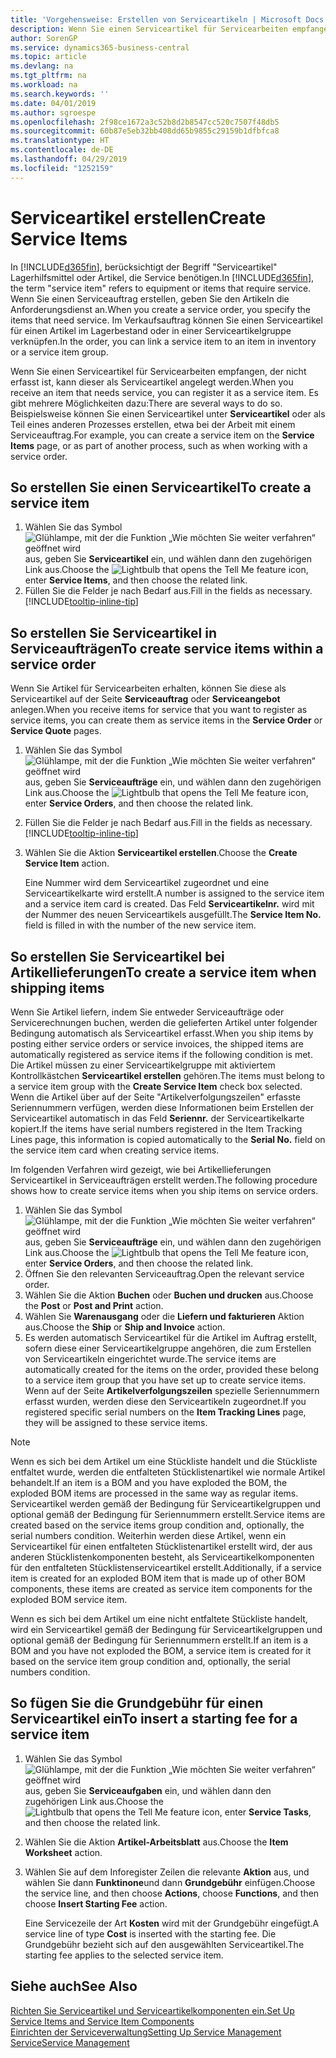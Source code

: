 ```yaml
---
title: 'Vorgehensweise: Erstellen von Serviceartikeln | Microsoft Docs'
description: Wenn Sie einen Serviceartikel für Servicearbeiten empfangen, der nicht erfasst ist, kann dieser als Serviceartikel angelegt werden.
author: SorenGP
ms.service: dynamics365-business-central
ms.topic: article
ms.devlang: na
ms.tgt_pltfrm: na
ms.workload: na
ms.search.keywords: ''
ms.date: 04/01/2019
ms.author: sgroespe
ms.openlocfilehash: 2f98ce1672a3c52b8d2b8547cc520c7507f48db5
ms.sourcegitcommit: 60b87e5eb32bb408dd65b9855c29159b1dfbfca8
ms.translationtype: HT
ms.contentlocale: de-DE
ms.lasthandoff: 04/29/2019
ms.locfileid: "1252159"
---
```

# <a name="create-service-items"></a><span data-ttu-id="de01a-103">Serviceartikel erstellen</span><span class="sxs-lookup"><span data-stu-id="de01a-103">Create Service Items</span></span>
<span data-ttu-id="de01a-104">In [!INCLUDE[d365fin](includes/d365fin_md.md)], berücksichtigt der Begriff "Serviceartikel" Lagerhilfsmittel oder Artikel, die Service benötigen.</span><span class="sxs-lookup"><span data-stu-id="de01a-104">In [!INCLUDE[d365fin](includes/d365fin_md.md)], the term "service item" refers to equipment or items that require service.</span></span> <span data-ttu-id="de01a-105">Wenn Sie einen Serviceauftrag erstellen, geben Sie den Artikeln die Anforderungsdienst an.</span><span class="sxs-lookup"><span data-stu-id="de01a-105">When you create a service order, you specify the items that need service.</span></span> <span data-ttu-id="de01a-106">Im Verkaufsauftrag können Sie einen Serviceartikel für einen Artikel im Lagerbestand oder in einer Serviceartikelgruppe verknüpfen.</span><span class="sxs-lookup"><span data-stu-id="de01a-106">In the order, you can link a service item to an item in inventory or a service item group.</span></span>    

<span data-ttu-id="de01a-107">Wenn Sie einen Serviceartikel für Servicearbeiten empfangen, der nicht erfasst ist, kann dieser als Serviceartikel angelegt werden.</span><span class="sxs-lookup"><span data-stu-id="de01a-107">When you receive an item that needs service, you can register it as a service item.</span></span> <span data-ttu-id="de01a-108">Es gibt mehrere Möglichkeiten dazu:</span><span class="sxs-lookup"><span data-stu-id="de01a-108">There are several ways to do so.</span></span> <span data-ttu-id="de01a-109">Beispielsweise können Sie einen Serviceartikel unter **Serviceartikel** oder als Teil eines anderen Prozesses erstellen, etwa bei der Arbeit mit einem Serviceauftrag.</span><span class="sxs-lookup"><span data-stu-id="de01a-109">For example, you can create a service item on the **Service Items** page, or as part of another process, such as when working with a service order.</span></span>   

## <a name="to-create-a-service-item"></a><span data-ttu-id="de01a-110">So erstellen Sie einen Serviceartikel</span><span class="sxs-lookup"><span data-stu-id="de01a-110">To create a service item</span></span>  
1. <span data-ttu-id="de01a-111">Wählen Sie das Symbol ![Glühlampe, mit der die Funktion „Wie möchten Sie weiter verfahren“ geöffnet wird](media/ui-search/search_small.png "Wie möchten Sie weiter verfahren?") aus, geben Sie **Serviceartikel** ein, und wählen dann den zugehörigen Link aus.</span><span class="sxs-lookup"><span data-stu-id="de01a-111">Choose the ![Lightbulb that opens the Tell Me feature](media/ui-search/search_small.png "Tell me what you want to do") icon, enter **Service Items**, and then choose the related link.</span></span>
2. <span data-ttu-id="de01a-112">Füllen Sie die Felder je nach Bedarf aus.</span><span class="sxs-lookup"><span data-stu-id="de01a-112">Fill in the fields as necessary.</span></span> [!INCLUDE[tooltip-inline-tip](includes/tooltip-inline-tip_md.md)]  

## <a name="to-create-service-items-within-a-service-order"></a><span data-ttu-id="de01a-113">So erstellen Sie Serviceartikel in Serviceaufträgen</span><span class="sxs-lookup"><span data-stu-id="de01a-113">To create service items within a service order</span></span>  
<span data-ttu-id="de01a-114">Wenn Sie Artikel für Servicearbeiten erhalten, können Sie diese als Serviceartikel auf der Seite **Serviceauftrag** oder **Serviceangebot** anlegen.</span><span class="sxs-lookup"><span data-stu-id="de01a-114">When you receive items for service that you want to register as service items, you can create them as service items in the **Service Order** or **Service Quote** pages.</span></span>  

1. <span data-ttu-id="de01a-115">Wählen Sie das Symbol ![Glühlampe, mit der die Funktion „Wie möchten Sie weiter verfahren“ geöffnet wird](media/ui-search/search_small.png "Wie möchten Sie weiter verfahren?") aus, geben Sie **Serviceaufträge** ein, und wählen dann den zugehörigen Link aus.</span><span class="sxs-lookup"><span data-stu-id="de01a-115">Choose the ![Lightbulb that opens the Tell Me feature](media/ui-search/search_small.png "Tell me what you want to do") icon, enter **Service Orders**, and then choose the related link.</span></span>  
2. <span data-ttu-id="de01a-116">Füllen Sie die Felder je nach Bedarf aus.</span><span class="sxs-lookup"><span data-stu-id="de01a-116">Fill in the fields as necessary.</span></span> [!INCLUDE[tooltip-inline-tip](includes/tooltip-inline-tip_md.md)]  
3. <span data-ttu-id="de01a-117">Wählen Sie die Aktion **Serviceartikel erstellen**.</span><span class="sxs-lookup"><span data-stu-id="de01a-117">Choose the **Create Service Item** action.</span></span>  

    <span data-ttu-id="de01a-118">Eine Nummer wird dem Serviceartikel zugeordnet und eine Serviceartikelkarte wird erstellt.</span><span class="sxs-lookup"><span data-stu-id="de01a-118">A number is assigned to the service item and a service item card is created.</span></span> <span data-ttu-id="de01a-119">Das Feld **Serviceartikelnr.** wird mit der Nummer des neuen Serviceartikels ausgefüllt.</span><span class="sxs-lookup"><span data-stu-id="de01a-119">The **Service Item No.** field is filled in with the number of the new service item.</span></span>

## <a name="to-create-a-service-item-when-shipping-items"></a><span data-ttu-id="de01a-120">So erstellen Sie Serviceartikel bei Artikellieferungen</span><span class="sxs-lookup"><span data-stu-id="de01a-120">To create a service item when shipping items</span></span>  
<span data-ttu-id="de01a-121">Wenn Sie Artikel liefern, indem Sie entweder Serviceaufträge oder Servicerechnungen buchen, werden die gelieferten Artikel unter folgender Bedingung automatisch als Serviceartikel erfasst.</span><span class="sxs-lookup"><span data-stu-id="de01a-121">When you ship items by posting either service orders or service invoices, the shipped items are automatically registered as service items if the following condition is met.</span></span> <span data-ttu-id="de01a-122">Die Artikel müssen zu einer Serviceartikelgruppe mit aktiviertem Kontrollkästchen **Serviceartikel erstellen** gehören.</span><span class="sxs-lookup"><span data-stu-id="de01a-122">The items must belong to a service item group with the **Create Service Item** check box selected.</span></span> <span data-ttu-id="de01a-123">Wenn die Artikel über auf der Seite "Artikelverfolgungszeilen" erfasste Seriennummern verfügen, werden diese Informationen beim Erstellen der Serviceartikel automatisch in das Feld **Seriennr.** der Serviceartikelkarte kopiert.</span><span class="sxs-lookup"><span data-stu-id="de01a-123">If the items have serial numbers registered in the Item Tracking Lines page, this information is copied automatically to the **Serial No.** field on the service item card when creating service items.</span></span>  

<span data-ttu-id="de01a-124">Im folgenden Verfahren wird gezeigt, wie bei Artikellieferungen Serviceartikel in Serviceaufträgen erstellt werden.</span><span class="sxs-lookup"><span data-stu-id="de01a-124">The following procedure shows how to create service items when you ship items on service orders.</span></span>  

1. <span data-ttu-id="de01a-125">Wählen Sie das Symbol ![Glühlampe, mit der die Funktion „Wie möchten Sie weiter verfahren“ geöffnet wird](media/ui-search/search_small.png "Wie möchten Sie weiter verfahren?") aus, geben Sie **Serviceaufträge** ein, und wählen dann den zugehörigen Link aus.</span><span class="sxs-lookup"><span data-stu-id="de01a-125">Choose the ![Lightbulb that opens the Tell Me feature](media/ui-search/search_small.png "Tell me what you want to do") icon, enter **Service Orders**, and then choose the related link.</span></span>  
2. <span data-ttu-id="de01a-126">Öffnen Sie den relevanten Serviceauftrag.</span><span class="sxs-lookup"><span data-stu-id="de01a-126">Open the relevant service order.</span></span>  
3. <span data-ttu-id="de01a-127">Wählen Sie die Aktion **Buchen** oder **Buchen und drucken** aus.</span><span class="sxs-lookup"><span data-stu-id="de01a-127">Choose the **Post** or **Post and Print** action.</span></span>  
4. <span data-ttu-id="de01a-128">Wählen Sie **Warenausgang** oder die **Liefern und fakturieren** Aktion aus.</span><span class="sxs-lookup"><span data-stu-id="de01a-128">Choose the **Ship** or **Ship and Invoice** action.</span></span>  
5. <span data-ttu-id="de01a-129">Es werden automatisch Serviceartikel für die Artikel im Auftrag erstellt, sofern diese einer Serviceartikelgruppe angehören, die zum Erstellen von Serviceartikeln eingerichtet wurde.</span><span class="sxs-lookup"><span data-stu-id="de01a-129">The service items are automatically created for the items on the order, provided these belong to a service item group that you have set up to create service items.</span></span> <span data-ttu-id="de01a-130">Wenn auf der Seite **Artikelverfolgungszeilen** spezielle Seriennummern erfasst wurden, werden diese den Serviceartikeln zugeordnet.</span><span class="sxs-lookup"><span data-stu-id="de01a-130">If you registered specific serial numbers on the **Item Tracking Lines** page, they will be assigned to these service items.</span></span>  

> [!NOTE]  
>  <span data-ttu-id="de01a-131">Wenn es sich bei dem Artikel um eine Stückliste handelt und die Stückliste entfaltet wurde, werden die entfalteten Stücklistenartikel wie normale Artikel behandelt.</span><span class="sxs-lookup"><span data-stu-id="de01a-131">If an item is a BOM and you have exploded the BOM, the exploded BOM items are processed in the same way as regular items.</span></span> <span data-ttu-id="de01a-132">Serviceartikel werden gemäß der Bedingung für Serviceartikelgruppen und optional gemäß der Bedingung für Seriennummern erstellt.</span><span class="sxs-lookup"><span data-stu-id="de01a-132">Service items are created based on the service items group condition and, optionally, the serial numbers condition.</span></span> <span data-ttu-id="de01a-133">Weiterhin werden diese Artikel, wenn ein Serviceartikel für einen entfalteten Stücklistenartikel erstellt wird, der aus anderen Stücklistenkomponenten besteht, als Serviceartikelkomponenten für den entfalteten Stücklistenserviceartikel erstellt.</span><span class="sxs-lookup"><span data-stu-id="de01a-133">Additionally, if a service item is created for an exploded BOM item that is made up of other BOM components, these items are created as service item components for the exploded BOM service item.</span></span>  
>   
>  <span data-ttu-id="de01a-134">Wenn es sich bei dem Artikel um eine nicht entfaltete Stückliste handelt, wird ein Serviceartikel gemäß der Bedingung für Serviceartikelgruppen und optional gemäß der Bedingung für Seriennummern erstellt.</span><span class="sxs-lookup"><span data-stu-id="de01a-134">If an item is a BOM and you have not exploded the BOM, a service item is created for it based on the service item group condition and, optionally, the serial numbers condition.</span></span>  

## <a name="to-insert-a-starting-fee-for-a-service-item"></a><span data-ttu-id="de01a-135">So fügen Sie die Grundgebühr für einen Serviceartikel ein</span><span class="sxs-lookup"><span data-stu-id="de01a-135">To insert a starting fee for a service item</span></span>
1. <span data-ttu-id="de01a-136">Wählen Sie das Symbol ![Glühlampe, mit der die Funktion „Wie möchten Sie weiter verfahren“ geöffnet wird](media/ui-search/search_small.png "Wie möchten Sie weiter verfahren?") aus, geben Sie **Serviceaufgaben** ein, und wählen dann den zugehörigen Link aus.</span><span class="sxs-lookup"><span data-stu-id="de01a-136">Choose the ![Lightbulb that opens the Tell Me feature](media/ui-search/search_small.png "Tell me what you want to do") icon, enter **Service Tasks**, and then choose the related link.</span></span>
2. <span data-ttu-id="de01a-137">Wählen Sie die Aktion **Artikel-Arbeitsblatt** aus.</span><span class="sxs-lookup"><span data-stu-id="de01a-137">Choose the **Item Worksheet** action.</span></span>
3. <span data-ttu-id="de01a-138">Wählen Sie auf dem Inforegister Zeilen die relevante **Aktion** aus, und wählen Sie dann **Funktinone**und dann **Grundgebühr** einfügen.</span><span class="sxs-lookup"><span data-stu-id="de01a-138">Choose the service line, and then choose **Actions**, choose **Functions**, and then choose **Insert Starting Fee** action.</span></span>  

    <span data-ttu-id="de01a-139">Eine Servicezeile der Art **Kosten** wird mit der Grundgebühr eingefügt.</span><span class="sxs-lookup"><span data-stu-id="de01a-139">A service line of type **Cost** is inserted with the starting fee.</span></span> <span data-ttu-id="de01a-140">Die Grundgebühr bezieht sich auf den ausgewählten Serviceartikel.</span><span class="sxs-lookup"><span data-stu-id="de01a-140">The starting fee applies to the selected service item.</span></span>

## <a name="see-also"></a><span data-ttu-id="de01a-141">Siehe auch</span><span class="sxs-lookup"><span data-stu-id="de01a-141">See Also</span></span>  
[<span data-ttu-id="de01a-142">Richten Sie Serviceartikel und Serviceartikelkomponenten ein.</span><span class="sxs-lookup"><span data-stu-id="de01a-142">Set Up Service Items and Service Item Components</span></span>](service-how-setup-service-items.md)  
[<span data-ttu-id="de01a-143">Einrichten der Serviceverwaltung</span><span class="sxs-lookup"><span data-stu-id="de01a-143">Setting Up Service Management</span></span>](service-setup-service.md)  
[<span data-ttu-id="de01a-144">Service</span><span class="sxs-lookup"><span data-stu-id="de01a-144">Service Management</span></span>](service-service.md)  
